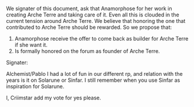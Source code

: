 We signater of this document, ask that Anamorphose for her work in creating Arche Terre and taking care of it. Even all this is clouded in the current tension around Arche Terre. We believe that honoring the one that contributed to Arche Terre should be rewarded. So we propose that:

1) Anamorphose receive the offer to come back as builder for Arche Terre if she want it.
2) Is formally honored on the forum as founder of Arche Terre.

Signater:

Alchemist/Pablo   I had a lot of fun in our different rp, and relation with the years is it on Solarune or Sinfar. I still remember when you use Sinfar as inspiration for Solarune.

I, Criimstar add my vote for yes please.
